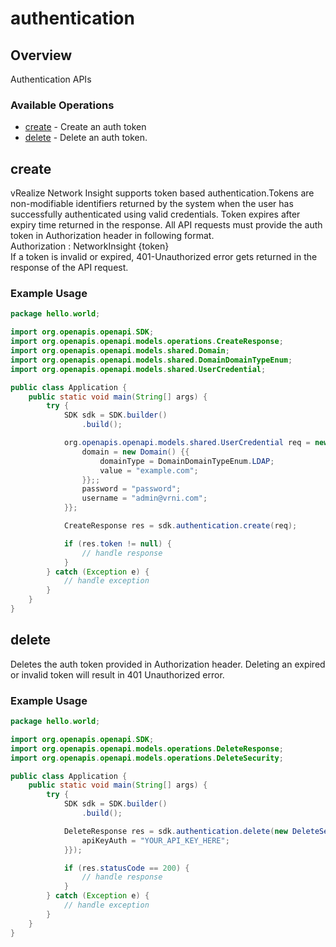 # authentication

## Overview

Authentication APIs

### Available Operations

* [create](#create) - Create an auth token
* [delete](#delete) - Delete an auth token.

## create

<html><body> vRealize Network Insight supports token based authentication.Tokens are non-modifiable identifiers returned by the system when the user has successfully authenticated using valid credentials. Token expires after expiry time returned in the response. All API requests must provide the auth token in Authorization header in following format.<br> Authorization &#58; NetworkInsight {token} <br> If a token is invalid or expired, 401-Unauthorized error gets returned in the response of the API request. </body></html>

### Example Usage

```java
package hello.world;

import org.openapis.openapi.SDK;
import org.openapis.openapi.models.operations.CreateResponse;
import org.openapis.openapi.models.shared.Domain;
import org.openapis.openapi.models.shared.DomainDomainTypeEnum;
import org.openapis.openapi.models.shared.UserCredential;

public class Application {
    public static void main(String[] args) {
        try {
            SDK sdk = SDK.builder()
                .build();

            org.openapis.openapi.models.shared.UserCredential req = new UserCredential() {{
                domain = new Domain() {{
                    domainType = DomainDomainTypeEnum.LDAP;
                    value = "example.com";
                }};;
                password = "password";
                username = "admin@vrni.com";
            }};            

            CreateResponse res = sdk.authentication.create(req);

            if (res.token != null) {
                // handle response
            }
        } catch (Exception e) {
            // handle exception
        }
    }
}
```

## delete

Deletes the auth token provided in Authorization header.
Deleting an expired or invalid token will result in 401 Unauthorized error.

### Example Usage

```java
package hello.world;

import org.openapis.openapi.SDK;
import org.openapis.openapi.models.operations.DeleteResponse;
import org.openapis.openapi.models.operations.DeleteSecurity;

public class Application {
    public static void main(String[] args) {
        try {
            SDK sdk = SDK.builder()
                .build();

            DeleteResponse res = sdk.authentication.delete(new DeleteSecurity("hic") {{
                apiKeyAuth = "YOUR_API_KEY_HERE";
            }});

            if (res.statusCode == 200) {
                // handle response
            }
        } catch (Exception e) {
            // handle exception
        }
    }
}
```
